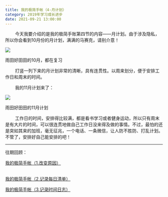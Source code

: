 ```yaml
---
title: 我的极简手帐（4-月计划）
category: 2019年学习成长进步
date: 2021-09-21 13:00:00
---
```


        今天我要介绍的是我的极简手账第四节的内容——月计划。由于涉及隐私，所以你会看到10月份的月计划，满满的马赛克，请别介意！

![](http://upload-images.jianshu.io/upload_images/3910675-21e95df27fc099f3.jpg?imageMogr2/auto-orient/strip%7CimageView2/2/w/1080/q/50)  

雨田好田田的10月，都在复习

        打竖一列下来的月计划非常的清晰，具有连贯性。以周来划分，便于安排工作日和周末的时间。

        我的11月计划来了：

![](http://upload-images.jianshu.io/upload_images/3910675-05b414adc4e7a122.jpg?imageMogr2/auto-orient/strip%7CimageView2/2/w/1080/q/50)  

雨田好田田的11月计划

        工作日的时间，安排得比较满，都是看书学习或者健身运动，所以只有周末是有大片的时间，可以很连贯地做自己工作日没来得及做的事情。不过，最怕的还是突如其来的加班，毫无征兆，一个电话、一条微信，让人防不胜防、打乱计划。不管了，安排好自己能安排的吧！

  

---

往期回顾：

[我的极简手帐（1.改变原因）](https://www.jianshu.com/p/14621532714c)

[  
](https://www.jianshu.com/p/14621532714c)[我的极简手帐（2.记录每日清单）](https://www.jianshu.com/p/130132c4c28f)

[我的极简手帐（3.记录时间日志）](https://www.jianshu.com/p/633fe0f2bf20)
